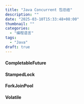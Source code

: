 ```yaml
---
title: "Java Concurrent 包总结"
description: ""
date: "2025-03-10T15:33:48+08:00"
thumbnail: ""
categories:
  - "编程语言"
tags:
  - "Java"
draft: true
---
```

#### CompletableFuture
#### StampedLock
#### ForkJoinPool
#### Volatile
